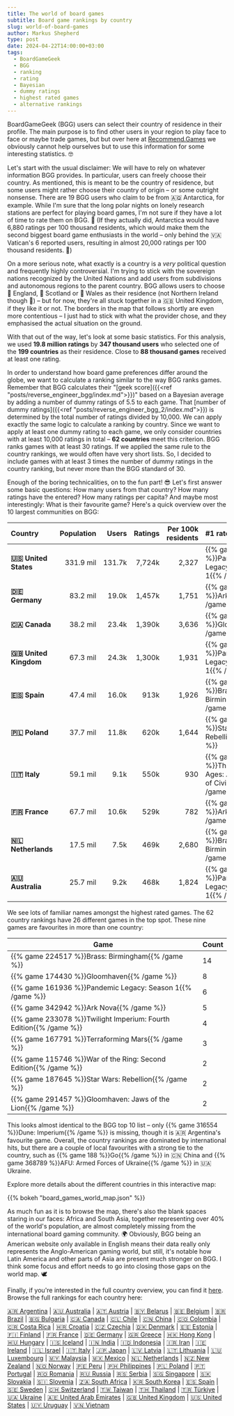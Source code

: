 ```yaml
---
title: The world of board games
subtitle: Board game rankings by country
slug: world-of-board-games
author: Markus Shepherd
type: post
date: 2024-04-22T14:00:00+03:00
tags:
  - BoardGameGeek
  - BGG
  - ranking
  - rating
  - Bayesian
  - dummy ratings
  - highest rated games
  - alternative rankings
---
```


<script type="text/javascript" src="https://cdn.bokeh.org/bokeh/release/bokeh-3.4.1.min.js" ></script>
<script type="text/javascript" src="https://cdn.bokeh.org/bokeh/release/bokeh-widgets-3.4.1.min.js" ></script>
<script type="text/javascript" src="https://cdn.bokeh.org/bokeh/release/bokeh-tables-3.4.1.min.js" ></script>
<script type="text/javascript" src="https://cdn.bokeh.org/bokeh/release/bokeh-api-3.4.1.min.js" ></script>

BoardGameGeek (BGG) users can select their country of residence in their profile. The main purpose is to find other users in your region to play face to face or maybe trade games, but but over here at [Recommend.Games](https://recommend.games/#/) we obviously cannot help ourselves but to use this information for some interesting statistics. 🤓

Let's start with the usual disclaimer: We will have to rely on whatever information BGG provides. In particular, users can freely choose their country. As mentioned, this is meant to be the country of residence, but some users might rather choose their country of origin – or some outright nonsense. There are 19 BGG users who claim to be from 🇦🇶 Antarctica, for example. While I'm sure that the long polar nights on lonely research stations are perfect for playing board games, I'm not sure if they have a lot of time to rate them on BGG. 🐧 (If they actually did, Antarctica would have 6,880 ratings per 100 thousand residents, which would make them the second biggest board game enthusiasts in the world – only behind the 🇻🇦 Vatican's 6 reported users, resulting in almost 20,000 ratings per 100 thousand residents. 🙏)

On a more serious note, what exactly is a country is a *very* political question and frequently highly controversial. I'm trying to stick with the sovereign nations recognized by the United Nations and️ add users from subdivisions and autonomous regions to the parent country. BGG allows users to choose 🏴󠁧󠁢󠁥󠁮󠁧󠁿 England, 🏴󠁧󠁢󠁳󠁣󠁴󠁿 Scotland or 🏴󠁧󠁢󠁷󠁬󠁳󠁿 Wales as their residence (not Northern Ireland though 🤔) – but for now, they're all stuck together in a 🇬🇧 United Kingdom, if they like it or not. The borders in the map that follows shortly are even more contentious – I just had to stick with what the provider chose, and they emphasised the actual situation on the ground.

With that out of the way, let's look at some basic statistics. For this analysis, we used **19.8 million ratings** by **347 thousand users** who selected one of the **199 countries** as their residence. Close to **88 thousand games** received at least one rating.

In order to understand how board game preferences differ around the globe, we want to calculate a ranking similar to the way BGG ranks games. Remember that BGG calculates their "[geek score]({{<ref "posts/reverse_engineer_bgg/index.md">}})" based on a Bayesian average by adding a number of dummy ratings of 5.5 to each game. That [number of dummy ratings]({{<ref "posts/reverse_engineer_bgg_2/index.md">}}) is determined by the total number of ratings divided by 10,000. We can apply exactly the same logic to calculate a ranking by country. Since we want to apply at least one dummy rating to each game, we only consider countries with at least 10,000 ratings in total – **62 countries** meet this criterion. BGG ranks games with at least 30 ratings. If we applied the same rule to the country rankings, we would often have very short lists. So, I decided to include games with at least 3 times the number of dummy ratings in the country ranking, but never more than the BGG standard of 30.

Enough of the boring technicalities, on to the fun part! 😎 Let's first answer some basic questions: How many users from that country? How many ratings have the entered? How many ratings per capita? And maybe most interestingly: What is their favourite game? Here's a quick overview over the 10 largest communities on BGG:

| Country           | Population | Users  | Ratings | Per 100k residents | #1 rated game                                                                 |
|:------------------|-----------:|-------:|--------:|-------------------:|:------------------------------------------------------------------------------|
| **🇺🇸 United States**  | 331.9 mil  | 131.7k | 7,724k   | 2,327               | {{% game 161936 %}}Pandemic Legacy: Season 1{{% /game %}}                     |
| **🇩🇪 Germany**        | 83.2 mil   | 19.0k  | 1,457k   | 1,751               | {{% game 342942 %}}Ark Nova{{% /game %}}                                      |
| **🇨🇦 Canada**         | 38.2 mil   | 23.4k  | 1,390k   | 3,636               | {{% game 174430 %}}Gloomhaven{{% /game %}}                                    |
| **🇬🇧 United Kingdom** | 67.3 mil   | 24.3k  | 1,300k   | 1,931               | {{% game 161936 %}}Pandemic Legacy: Season 1{{% /game %}}                     |
| **🇪🇸 Spain**          | 47.4 mil   | 16.0k  | 913k    | 1,926               | {{% game 224517 %}}Brass: Birmingham{{% /game %}}                             |
| **🇵🇱 Poland**         | 37.7 mil   | 11.8k  | 620k    | 1,644               | {{% game 187645 %}}Star Wars: Rebellion{{% /game %}}                          |
| **🇮🇹 Italy**          | 59.1 mil   | 9.1k   | 550k    | 930                | {{% game 182028 %}}Through the Ages: A New Story of Civilization{{% /game %}} |
| **🇫🇷 France**         | 67.7 mil   | 10.6k  | 529k    | 782                | {{% game 342942 %}}Ark Nova{{% /game %}}                                      |
| **🇳🇱 Netherlands**    | 17.5 mil   | 7.5k   | 469k    | 2,680               | {{% game 224517 %}}Brass: Birmingham{{% /game %}}                             |
| **🇦🇺 Australia**      | 25.7 mil   | 9.2k   | 468k    | 1,824               | {{% game 161936 %}}Pandemic Legacy: Season 1{{% /game %}}                     |

We see lots of familiar names amongst the highest rated games. The 62 country rankings have 26 different games in the top spot. These nine games are favourites in more than one country:

| Game                                                              | Count |
|-------------------------------------------------------------------|-------|
| {{% game 224517 %}}Brass: Birmingham{{% /game %}}                 | 14    |
| {{% game 174430 %}}Gloomhaven{{% /game %}}                        | 8     |
| {{% game 161936 %}}Pandemic Legacy: Season 1{{% /game %}}         | 6     |
| {{% game 342942 %}}Ark Nova{{% /game %}}                          | 5     |
| {{% game 233078 %}}Twilight Imperium: Fourth Edition{{% /game %}} | 4     |
| {{% game 167791 %}}Terraforming Mars{{% /game %}}                 | 3     |
| {{% game 115746 %}}War of the Ring: Second Edition{{% /game %}}   | 2     |
| {{% game 187645 %}}Star Wars: Rebellion{{% /game %}}              | 2     |
| {{% game 291457 %}}Gloomhaven: Jaws of the Lion{{% /game %}}      | 2     |

This looks almost identical to the BGG top 10 list – only {{% game 316554 %}}Dune: Imperium{{% /game %}} is missing, though it is 🇦🇷 Argentina's favourite game. Overall, the country rankings are dominated by international hits, but there are a couple of local favourites with a strong tie to the country, such as {{% game 188 %}}Go{{% /game %}} in 🇨🇳 China and {{% game 368789 %}}AFU: Armed Forces of Ukraine{{% /game %}} in 🇺🇦 Ukraine.

Explore more details about the different countries in this interactive map:

{{% bokeh "board_games_world_map.json" %}}

As much fun as it is to browse the map, there's also the blank spaces staring in our faces: Africa and South Asia, together representing over 40% of the world's population, are almost completely missing from the international board gaming community. 🌍 Obviously, BGG being an American website only available in English means their data really only represents the Anglo-American gaming world, but still, it's notable how Latin America and other parts of Asia are present much stronger on BGG. I think some focus and effort needs to go into closing those gaps on the world map. 🕊️

<!-- TODO: Most enthusiastic countries (ratings per capita) -->

Finally, if you're interested in the full country overview, you can find it [here](countries.csv). Browse the full rankings for each country here:

[🇦🇷 Argentina](rankings/ar.csv) | [🇦🇺 Australia](rankings/au.csv) | [🇦🇹 Austria](rankings/at.csv) | [🇧🇾 Belarus](rankings/by.csv) | [🇧🇪 Belgium](rankings/be.csv) | [🇧🇷 Brazil](rankings/br.csv) | [🇧🇬 Bulgaria](rankings/bg.csv) | [🇨🇦 Canada](rankings/ca.csv) | [🇨🇱 Chile](rankings/cl.csv) | [🇨🇳 China](rankings/cn.csv) | [🇨🇴 Colombia](rankings/co.csv) | [🇨🇷 Costa Rica](rankings/cr.csv) | [🇭🇷 Croatia](rankings/hr.csv) | [🇨🇿 Czechia](rankings/cz.csv) | [🇩🇰 Denmark](rankings/dk.csv) | [🇪🇪 Estonia](rankings/ee.csv) | [🇫🇮 Finland](rankings/fi.csv) | [🇫🇷 France](rankings/fr.csv) | [🇩🇪 Germany](rankings/de.csv) | [🇬🇷 Greece](rankings/gr.csv) | [🇭🇰 Hong Kong](rankings/hk.csv) | [🇭🇺 Hungary](rankings/hu.csv) | [🇮🇸 Iceland](rankings/is.csv) | [🇮🇳 India](rankings/in.csv) | [🇮🇩 Indonesia](rankings/id.csv) | [🇮🇷 Iran](rankings/ir.csv) | [🇮🇪 Ireland](rankings/ie.csv) | [🇮🇱 Israel](rankings/il.csv) | [🇮🇹 Italy](rankings/it.csv) | [🇯🇵 Japan](rankings/jp.csv) | [🇱🇻 Latvia](rankings/lv.csv) | [🇱🇹 Lithuania](rankings/lt.csv) | [🇱🇺 Luxembourg](rankings/lu.csv) | [🇲🇾 Malaysia](rankings/my.csv) | [🇲🇽 Mexico](rankings/mx.csv) | [🇳🇱 Netherlands](rankings/nl.csv) | [🇳🇿 New Zealand](rankings/nz.csv) | [🇳🇴 Norway](rankings/no.csv) | [🇵🇪 Peru](rankings/pe.csv) | [🇵🇭 Philippines](rankings/ph.csv) | [🇵🇱 Poland](rankings/pl.csv) | [🇵🇹 Portugal](rankings/pt.csv) | [🇷🇴 Romania](rankings/ro.csv) | [🇷🇺 Russia](rankings/ru.csv) | [🇷🇸 Serbia](rankings/rs.csv) | [🇸🇬 Singapore](rankings/sg.csv) | [🇸🇰 Slovakia](rankings/sk.csv) | [🇸🇮 Slovenia](rankings/si.csv) | [🇿🇦 South Africa](rankings/za.csv) | [🇰🇷 South Korea](rankings/kr.csv) | [🇪🇸 Spain](rankings/es.csv) | [🇸🇪 Sweden](rankings/se.csv) | [🇨🇭 Switzerland](rankings/ch.csv) | [🇹🇼 Taiwan](rankings/tw.csv) | [🇹🇭 Thailand](rankings/th.csv) | [🇹🇷 Türkiye](rankings/tr.csv) | [🇺🇦 Ukraine](rankings/ua.csv) | [🇦🇪 United Arab Emirates](rankings/ae.csv) | [🇬🇧 United Kingdom](rankings/gb.csv) | [🇺🇸 United States](rankings/us.csv) | [🇺🇾 Uruguay](rankings/uy.csv) | [🇻🇳 Vietnam](rankings/vn.csv)
